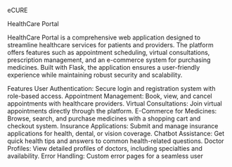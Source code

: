 eCURE

HealthCare Portal


HealthCare Portal is a comprehensive web application designed to streamline healthcare services for patients and providers.
The platform offers features such as appointment scheduling, virtual consultations, prescription management, and an e-commerce system for purchasing medicines.
Built with Flask, the application ensures a user-friendly experience while maintaining robust security and scalability.

Features
User Authentication:  Secure login and registration system with role-based access.
Appointment Management:  Book, view, and cancel appointments with healthcare providers.
Virtual Consultations:  Join virtual appointments directly through the platform.
E-Commerce for Medicines:  Browse, search, and purchase medicines with a shopping cart and checkout system.
Insurance Applications:  Submit and manage insurance applications for health, dental, or vision coverage.
Chatbot Assistance:  Get quick health tips and answers to common health-related questions.
Doctor Profiles:  View detailed profiles of doctors, including specialties and availability.
Error Handling:  Custom error pages for a seamless user
